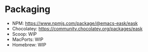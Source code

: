 # Packaging

* NPM: https://www.npmjs.com/package/@emacs-eask/eask
* Chocolatey: https://community.chocolatey.org/packages/eask
* Scoop: WIP
* MacPorts: WIP
* Homebrew: WIP
